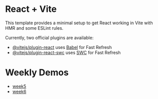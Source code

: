 # React + Vite

This template provides a minimal setup to get React working in Vite with HMR and some ESLint rules.

Currently, two official plugins are available:

- [@vitejs/plugin-react](https://github.com/vitejs/vite-plugin-react/blob/main/packages/plugin-react/README.md) uses [Babel](https://babeljs.io/) for Fast Refresh
- [@vitejs/plugin-react-swc](https://github.com/vitejs/vite-plugin-react-swc) uses [SWC](https://swc.rs/) for Fast Refresh

# Weekly Demos

- [week5](https://tpemartin.github.io/112-1-web-app-demo/week5/)
- [week6](https://tpemartin.github.io/112-1-web-app-demo/week6/)
